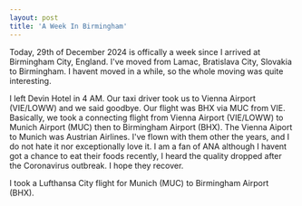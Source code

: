 ```yaml
---
layout: post
title: 'A Week In Birmingham'
---
```

Today, 29th of December 2024 is offically a week since I arrived at Birmingham City, England.
I've moved from Lamac, Bratislava City, Slovakia to Birmingham.
I havent moved in a while, so the whole moving was quite interesting.

I left Devin Hotel in 4 AM. Our taxi driver took us to Vienna Airport (VIE/LOWW) and we said goodbye.
Our flight was BHX via MUC from VIE.
Basically, we took a connecting flight from Vienna Airport (VIE/LOWW) to Munich Airport (MUC) then to Birmingham Airport (BHX).
The Vienna Aiport to Munich was Austrian Airlines. I've flown with them other the years, and I do not hate it nor exceptionally love it.
I am a fan of ANA although I havent got a chance to eat their foods recently, I heard the quality dropped after the Coronavirus outbreak. I hope they recover.

I took a Lufthansa City flight for Munich (MUC) to Birmingham Airport (BHX).
